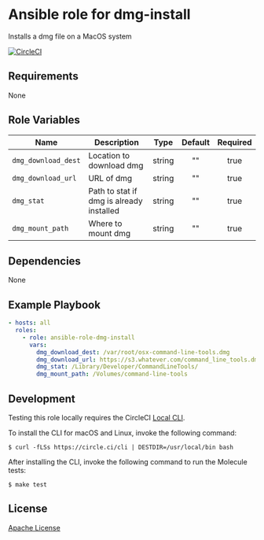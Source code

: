 Ansible role for dmg-install
==================================

Installs a dmg file on a MacOS system

[![CircleCI](https://img.shields.io/circleci/build/github/mongodb-ansible-roles/ansible-role-dmg-install/master?style=flat-square)](https://circleci.com/gh/mongodb-ansible-roles/ansible-role-dmg-install)

Requirements
------------

None

Role Variables
--------------

| Name | Description | Type | Default | Required |
|------|-------------|:----:|:-------:|:--------:|
| `dmg_download_dest` | Location to download dmg | string | "" | true |
| `dmg_download_url` | URL of dmg | string | "" | true |
| `dmg_stat` | Path to stat if dmg is already installed | string | "" | true |
| `dmg_mount_path` | Where to mount dmg | string | "" | true |

Dependencies
------------

None

Example Playbook
----------------

```yaml
- hosts: all
  roles:
    - role: ansible-role-dmg-install
      vars:
        dmg_download_dest: /var/root/osx-command-line-tools.dmg
        dmg_download_url: https://s3.whatever.com/command_line_tools.dmg
        dmg_stat: /Library/Developer/CommandLineTools/
        dmg_mount_path: /Volumes/command-line-tools
```

Development
-----------

Testing this role locally requires the CircleCI [Local CLI](https://circleci.com/docs/2.0/local-cli/).

To install the CLI for macOS and Linux, invoke the following command:

    $ curl -fLSs https://circle.ci/cli | DESTDIR=/usr/local/bin bash

After installing the CLI, invoke the following command to run the Molecule tests:

    $ make test

License
-------

[Apache License](LICENSE)
